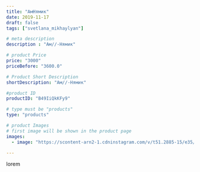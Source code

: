 ```yaml
---
title: "АмНямик"
date: 2019-11-17
draft: false
tags: ["svetlana_mikhaylyan"]

# meta description
description : "Ам//-Нямик"

# product Price
price: "3000"
priceBefore: "3600.0"

# Product Short Description
shortDescription: "Ам//-Нямик"

#product ID
productID: "B49IiQkKFy9"

# type must be "products"
type: "products"

# product Images
# first image will be shown in the product page
images:
  - image: "https://scontent-arn2-1.cdninstagram.com/v/t51.2885-15/e35/71343849_254854618822720_4455837336924210822_n.jpg?se=7&tp=1&_nc_ht=scontent-arn2-1.cdninstagram.com&_nc_cat=104&_nc_ohc=h3az1syvRjAAX_RGLUC&oh=9456b9d51a1664becae5fcb0c0beec1e&oe=60730AE1&ig_cache_key=MjE3ODkzNTMzMzMzNzk4MDA5Mw%3D%3D.2"

---
```

lorem
